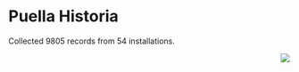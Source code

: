 # Puella Historia

Collected 9805 records from 54 installations.

<p align="right"><img src="https://xn--80aalyho.xn--p1ai/magireco/NAgitan/img/kagome.png" /></p>
